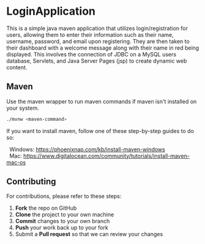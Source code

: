# LoginApplication

This is a simple java maven application that utilizes login/registration for users, allowing them to 
enter their information such as their name, username, password, and email upon registering. 
They are then taken to their dashboard with a welcome message along with their name in red being
displayed. This involves the connection of JDBC on a MySQL users database, Servlets, and 
Java Server Pages (jsp) to create dynamic web content.

## Maven

Use the maven wrapper to run maven commands if maven isn't installed on your system.

```bash
./mvnw <maven-command>
```

If you want to install maven, follow one of these step-by-step guides to do so:  
  
  &nbsp; Windows: https://phoenixnap.com/kb/install-maven-windows  
  &nbsp; Mac: https://www.digitalocean.com/community/tutorials/install-maven-mac-os

## Contributing

For contributions, please refer to these steps:

 1. **Fork** the repo on GitHub
 2. **Clone** the project to your own machine
 3. **Commit** changes to your own branch
 4. **Push** your work back up to your fork
 5. Submit a **Pull request** so that we can review your changes

